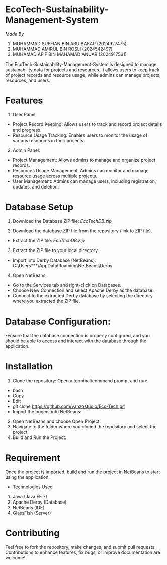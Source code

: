 # EcoTech-Sustainability-Management-System
*Made By*
1. MUHAMMAD SUFFIAN BIN ABU BAKAR (2024927475)
2. MUHAMMAD AMIRUL BIN ROSLI (2024542497)
3. MUHAMAD AFIF BIN MAHAMAD ANUAR (2024917561)

The EcoTech-Sustainability-Management-System is designed to manage sustainability data for projects and resources. It allows users to keep track of project records and resource usage, while admins can manage projects, resources, and users.

# Features
1. User Panel:
- Project Record Keeping: Allows users to track and record project details and progress.
- Resource Usage Tracking: Enables users to monitor the usage of various resources in their projects.
2. Admin Panel:
- Project Management: Allows admins to manage and organize project records.
- Resources Usage Management: Admins can monitor and manage resource usage across multiple projects.
- User Management: Admins can manage users, including registration, updates, and deletion.

# Database Setup
1. Download the Database ZIP file: *EcoTechDB.zip*

2. Download the database ZIP file from the repository (link to ZIP file).
- Extract the ZIP file: *EcoTechDB.zip*

3. Extract the ZIP file to your local directory.
- Import into Derby Database (NetBeans): C:\Users\***\AppData\Roaming\NetBeans\Derby

4. Open NetBeans.
- Go to the Services tab and right-click on Databases.
- Choose New Connection and select Apache Derby as the database.
- Connect to the extracted Derby database by selecting the directory where you extracted the ZIP file.

# Database Configuration:
-Ensure that the database connection is properly configured, and you should be able to access and interact with the database through the application.

# Installation
1. Clone the repository: 
Open a terminal/command prompt and run:
- bash
- Copy
- Edit
- git clone https://github.com/yanzostudio/Eco-Tech.git
- Import the project into NetBeans:

2. Open NetBeans and choose Open Project.
3. Navigate to the folder where you cloned the repository and select the project.
4. Build and Run the Project:

# Requirement
Once the project is imported, build and run the project in NetBeans to start using the application.
- Technologies Used
1. Java (Java EE 7)
2. Apache Derby (Database)
3. NetBeans (IDE)
4. GlassFish (Server)

# Contributing
Feel free to fork the repository, make changes, and submit pull requests. Contributions to enhance features, fix bugs, or improve documentation are welcome!

